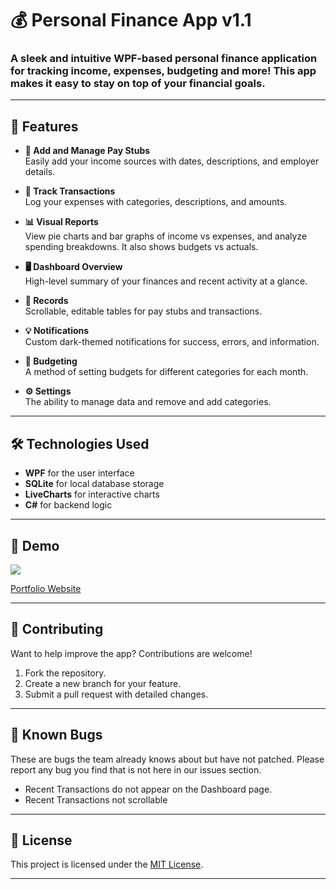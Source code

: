 # 💰 Personal Finance App v1.1

### A sleek and intuitive WPF-based personal finance application for tracking income, expenses, budgeting and more! This app makes it easy to stay on top of your financial goals.  
---

## 📖 Features

- **💼 Add and Manage Pay Stubs**  
  Easily add your income sources with dates, descriptions, and employer details.  

- **💸 Track Transactions**  
  Log your expenses with categories, descriptions, and amounts.  

- **📊 Visual Reports**  
  View pie charts and bar graphs of income vs expenses, and analyze spending breakdowns. It also shows budgets vs actuals. 

- **🖥️ Dashboard Overview**  
  High-level summary of your finances and recent activity at a glance.  

- **📜 Records**  
  Scrollable, editable tables for pay stubs and transactions.  

- **💡 Notifications**  
  Custom dark-themed notifications for success, errors, and information.

- **📝 Budgeting**  
  A method of setting budgets for different categories for each month.
  
- **⚙️ Settings**  
  The ability to manage data and remove and add categories.

---

## 🛠️ Technologies Used

- **WPF** for the user interface  
- **SQLite** for local database storage  
- **LiveCharts** for interactive charts  
- **C#** for backend logic  

---

## 📸 Demo  
<img src="https://ethanpassino.com/personalfinance.gif">

[Portfolio Website](https://ethanpassino.com)

---


## 🤝 Contributing

Want to help improve the app? Contributions are welcome!  

1. Fork the repository.  
2. Create a new branch for your feature.  
3. Submit a pull request with detailed changes.  

---

## 🐛 Known Bugs
These are bugs the team already knows about but have not patched. Please report any bug you find that is not here in our issues section.
- Recent Transactions do not appear on the Dashboard page.
- Recent Transactions not scrollable

---

## 📝 License  

This project is licensed under the [MIT License](https://opensource.org/licenses/MIT).  

---

